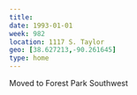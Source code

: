 ```yaml
---
title:
date: 1993-01-01
week: 982
location: 1117 S. Taylor
geo: [38.627213,-90.261645]
type: home
---
```


Moved to Forest Park Southwest
<!--
  nice neighbor downstairs, terrible neighborhood
-->

